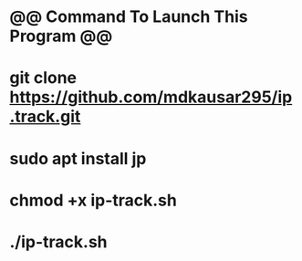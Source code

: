 # @@ Command To Launch This Program @@
# git clone https://github.com/mdkausar295/ip.track.git
# sudo apt install jp
# chmod +x ip-track.sh
# ./ip-track.sh
